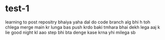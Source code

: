# test-1
learning to post repositry
bhaiya yaha dal do code branch alg bhi h toh chlega
merge main kr lunga bas push krdo
baki tmhara bhai dekh lega
aaj k lie good night kl aao step bhi bta denge kase krna yhi milega sb 

